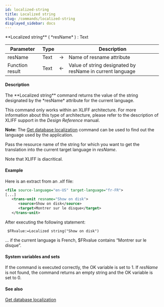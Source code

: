 ```yaml
---
id: localized-string
title: Localized string
slug: /commands/localized-string
displayed_sidebar: docs
---
```


<!--REF #_command_.Localized string.Syntax-->**Localized string** ( *resName* ) : Text<!-- END REF-->
<!--REF #_command_.Localized string.Params-->
| Parameter | Type |  | Description |
| --- | --- | --- | --- |
| resName | Text | &#8594;  | Name of resname attribute |
| Function result | Text | &#8592; | Value of string designated by resName in current language |

<!-- END REF-->

#### Description 

<!--REF #_command_.Localized string.Summary-->The **Localized string** command returns the value of the string designated by the *resName* attribute for the current language.<!-- END REF-->

This command only works within an XLIFF architecture. For more information about this type of architecture, please refer to the description of XLIFF support in the *Design Reference* manual.

**Note:** The [Get database localization](get-database-localization.md) command can be used to find out the language used by the application.

Pass the resource name of the string for which you want to get the translation into the current target language in *resName*.

Note that XLIFF is diacritical.

#### Example 

Here is an extract from an .xlf file:

```XML
<file source-language="en-US" target-language="fr-FR">
[...]
   <trans-unit resname="Show on disk">
      <source>Show on disk</source>
      <target>Montrer sur le disque</target>
   </trans-unit>
```

After executing the following statement:

```4d
 $FRvalue:=Localized string("Show on disk")
```

... if the current language is French, $FRvalue contains “Montrer sur le disque”.

#### System variables and sets 

If the command is executed correctly, the OK variable is set to 1\. If *resName* is not found, the command returns an empty string and the OK variable is set to 0.

#### See also 

[Get database localization](get-database-localization.md)  